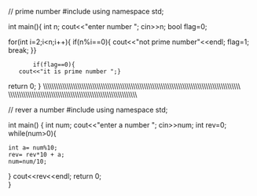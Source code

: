 // prime number
#include <iostream>
using namespace std;

int main(){
    int n;
cout<<"enter number ";
cin>>n;
bool flag=0;

for(int i=2;i<n;i++){
    if(n%i==0){
        cout<<"not prime number"<<endl;
        flag=1;
        break;
       }}
       
       
           if(flag==0){
       cout<<"it is prime number ";}

  return 0;
}
\\\\\\\\\\\\\\\\\\\\\\\\\\\\\\\\\\\\\\\\\\\\\\\\\\\\\\\\\\\\\\\\\\\\\\\\\\\\\\\\\\\\\\\\\\\\\\\\\\\\\\\\\\\\\\\\\\\\\\\\\\\\\\\\\\\\\\\\\\\\\\\\\\\\\\\\\\\\\\\\\\\\\\\\\\\\\\\\\\\\\\\\\
\\\\\\\\\\\\\\\\\\\\\\\\\\\\\\\\\\\\\\\\\\\\\\\\\\\\\\\\\\\\\\\\\\\\\\\\\\\\\\\\\\\\\\\\\\\\\\\\\\\\\\\\\\\\\\\\\\\\\\\\

// rever a number
#include <iostream>
using namespace std;

int main() {
int num;
cout<<"enter a number ";
cin>>num;
int rev=0; 
while(num>0){
    
    int a= num%10;
    rev= rev*10 + a;
    num=num/10;
}
cout<<rev<<endl;
 return 0;   
}
